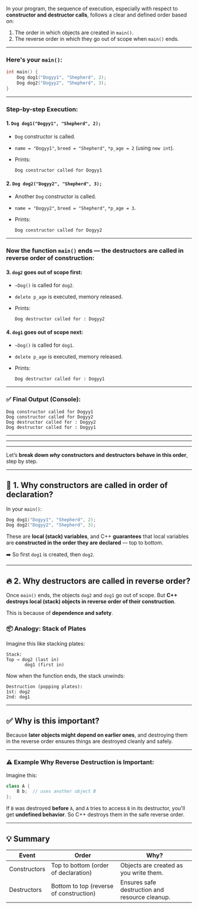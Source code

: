 In your program, the sequence of execution, especially with respect to **constructor and destructor calls**, follows a clear and defined order based on:

1. The order in which objects are created in `main()`.
2. The reverse order in which they go out of scope when `main()` ends.

---

### Here's your `main()`:

```cpp
int main() {
    Dog dog1("Dogyy1", "Shepherd", 2);
    Dog dog2("Dogyy2", "Shepherd", 3);
}
```

---

### Step-by-step Execution:

#### 1. `Dog dog1("Dogyy1", "Shepherd", 2);`

* `Dog` constructor is called.
* `name = "Dogyy1"`, `breed = "Shepherd"`, `*p_age = 2` (using `new int`).
* Prints:

  ```
  Dog constructor called for Dogyy1
  ```

#### 2. `Dog dog2("Dogyy2", "Shepherd", 3);`

* Another `Dog` constructor is called.
* `name = "Dogyy2"`, `breed = "Shepherd"`, `*p_age = 3`.
* Prints:

  ```
  Dog constructor called for Dogyy2
  ```

---

### Now the function `main()` ends — the **destructors are called in reverse order** of construction:

#### 3. `dog2` goes out of scope first:

* `~Dog()` is called for `dog2`.
* `delete p_age` is executed, memory released.
* Prints:

  ```
  Dog destructor called for : Dogyy2
  ```

#### 4. `dog1` goes out of scope next:

* `~Dog()` is called for `dog1`.
* `delete p_age` is executed, memory released.
* Prints:

  ```
  Dog destructor called for : Dogyy1
  ```

---

### ✅ Final Output (Console):

```
Dog constructor called for Dogyy1
Dog constructor called for Dogyy2
Dog destructor called for : Dogyy2
Dog destructor called for : Dogyy1
```

---
---
---

Let’s **break down *why* constructors and destructors behave in this order**, step by step.

---

## 🔧 1. **Why constructors are called in order of declaration?**

In your `main()`:

```cpp
Dog dog1("Dogyy1", "Shepherd", 2);
Dog dog2("Dogyy2", "Shepherd", 3);
```

These are **local (stack) variables**, and C++ **guarantees** that local variables are **constructed in the order they are declared** — top to bottom.

➡️ So first `dog1` is created, then `dog2`.

---

## 🔥 2. **Why destructors are called in reverse order?**

Once `main()` ends, the objects `dog2` and `dog1` go out of scope. But **C++ destroys local (stack) objects in reverse order of their construction**.

This is because of **dependence and safety**.

### 📦 Analogy: Stack of Plates

Imagine this like stacking plates:

```
Stack:
Top → dog2 (last in)
       dog1 (first in)
```

Now when the function ends, the stack unwinds:

```
Destruction (popping plates):
1st: dog2
2nd: dog1
```

---

## ✅ Why is this important?

Because **later objects might depend on earlier ones**, and destroying them in the reverse order ensures things are destroyed cleanly and safely.

---

### ⚠️ Example Why Reverse Destruction is Important:

Imagine this:

```cpp
class A {
    B b;  // uses another object B
};
```

If `B` was destroyed **before** `A`, and `A` tries to access `B` in its destructor, you'll get **undefined behavior**. So C++ destroys them in the safe reverse order.

---

## 💡 Summary

| Event        | Order                                   | Why?                                           |
| ------------ | --------------------------------------- | ---------------------------------------------- |
| Constructors | Top to bottom (order of declaration)    | Objects are created as you write them.         |
| Destructors  | Bottom to top (reverse of construction) | Ensures safe destruction and resource cleanup. |
